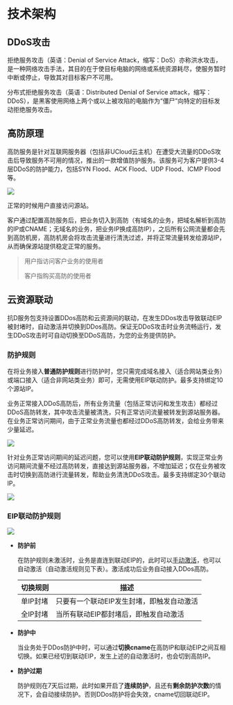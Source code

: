 

# 技术架构

## DDoS攻击

拒绝服务攻击（英语：Denial of Service
Attack，缩写：DoS）亦称洪水攻击，是一种网络攻击手法，其目的在于使目标电脑的网络或系统资源耗尽，使服务暂时中断或停止，导致其对目标客户不可用。

分布式拒绝服务攻击（英语：Distributed Denial of Service
attack，缩写：DDoS），是黑客使用网络上两个或以上被攻陷的电脑作为“僵尸”向特定的目标发动拒绝服务攻击。

## 高防原理

高防服务是针对互联网服务器（包括非UCloud云主机）在遭受大流量的DDoS攻击后导致服务不可用的情况，推出的一款增值防护服务。该服务可为客户提供3-4层DDoS的防护能力，包括SYN Flood、ACK Flood、UDP Flood、ICMP Flood等。

![](/images/uadssp/concepts/高防架构.png)

正常的时候用户直接访问源站。

客户通过配置高防服务后，把业务切入到高防（有域名的业务，把域名解析到高防的IP或CNAME；无域名的业务，把业务IP换成高防IP），之后所有公网流量都会先到高防机房，高防机房会将攻击流量进行清洗过滤，并将正常流量转发给源站IP，从而确保源站提供稳定正常的服务。

> 用户指访问客户业务的使用者
>
> 客户指购买高防的使用者

## 云资源联动

抗D服务包支持设置DDos高防和云资源间的联动，在发生DDos攻击导致联动EIP被封堵时，自动激活并切换到DDos高防。保证无DDoS攻击时业务流畅运行，发生DDoS攻击时可自动切换至DDoS高防，为您的业务提供防护。

### 防护规则

在将业务接入**普通防护规则**进行防护时，您只需完成域名接入（适合网站类业务）或端口接入（适合非网站类业务）即可，无需使用EIP联动防护。最多支持绑定10个源站IP。

业务正常接入DDoS高防后，所有业务流量（包括正常访问和发生攻击）都经过DDoS高防转发，其中攻击流量被清洗，只有正常访问流量被转发到源站服务器。在业务正常访问期间，由于正常业务流量也都经过DDoS高防转发，会给业务带来少量延迟。

![](/images/uadssp/concepts/cname高防.png)

针对业务正常访问期间的延迟问题，您可以使用**EIP联动防护规则**，实现正常业务访问期间流量不经过高防转发，直接达到源站服务器，不增加延迟；仅在业务被攻击时切换到高防进行流量转发，帮助业务清洗DDoS攻击。最多支持绑定30个联动IP。

![](/images/uadssp/concepts/cname联动.png)

### EIP联动防护规则

![](/images/uadssp/concepts/cname切换.png)

- **防护前**

  在防护规则未激活时，业务是直连到联动EIP的，此时可以[手动激活](/uantiddos/uadssp/opintro/activate_rule.md)，也可以自动激活（自动激活规则见下表）。激活成功后业务自动接入DDos高防。

    | 切换规则 | 描述                                |
    | ------- | ---------------------------------- |
    | 单IP封堵 | 只要有一个联动EIP发生封堵，即触发自动激活 |
    | 全IP封堵 | 当所有联动EIP都封堵后，即触发自动激活    |

- **防护中**

  当业务处于DDos防护中时，可以通过**切换cname**在高防IP和联动EIP之间互相切换。如果已经切到联动EIP，发生上述的自动激活时，也会切到高防IP。

- **防护过期**

  防护规则在7天后过期，此时如果开启了**连续防护**，且还有**剩余防护次数**的情况下，会自动接续防护。否则DDos防护将会失效，cname切回联动EIP。
